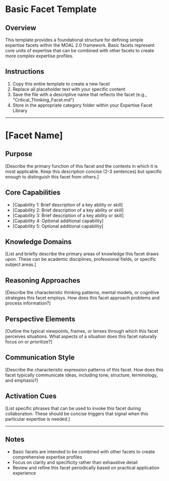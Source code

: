 # Basic Facet Template

## Overview
This template provides a foundational structure for defining simple expertise facets within the MOAL 2.0 framework. Basic facets represent core units of expertise that can be combined with other facets to create more complex expertise profiles.

## Instructions
1. Copy this entire template to create a new facet
2. Replace all placeholder text with your specific content
3. Save the file with a descriptive name that reflects the facet (e.g., "Critical_Thinking_Facet.md")
4. Store in the appropriate category folder within your Expertise Facet Library

---

# [Facet Name]

## Purpose
[Describe the primary function of this facet and the contexts in which it is most applicable. Keep this description concise (2-3 sentences) but specific enough to distinguish this facet from others.]

## Core Capabilities
- [Capability 1: Brief description of a key ability or skill]
- [Capability 2: Brief description of a key ability or skill]
- [Capability 3: Brief description of a key ability or skill]
- [Capability 4: Optional additional capability]
- [Capability 5: Optional additional capability]

## Knowledge Domains
[List and briefly describe the primary areas of knowledge this facet draws upon. These can be academic disciplines, professional fields, or specific subject areas.]

## Reasoning Approaches
[Describe the characteristic thinking patterns, mental models, or cognitive strategies this facet employs. How does this facet approach problems and process information?]

## Perspective Elements
[Outline the typical viewpoints, frames, or lenses through which this facet perceives situations. What aspects of a situation does this facet naturally focus on or prioritize?]

## Communication Style
[Describe the characteristic expression patterns of this facet. How does this facet typically communicate ideas, including tone, structure, terminology, and emphasis?]

## Activation Cues
[List specific phrases that can be used to invoke this facet during collaboration. These should be concise triggers that signal when this particular expertise is needed.]

---

## Notes
- Basic facets are intended to be combined with other facets to create comprehensive expertise profiles
- Focus on clarity and specificity rather than exhaustive detail
- Review and refine this facet periodically based on practical application experience
